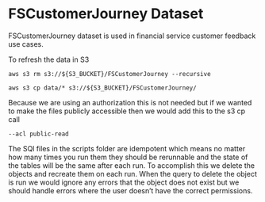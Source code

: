 FSCustomerJourney Dataset
=========================

FSCustomerJourney dataset is used in financial service customer feedback use cases.

To refresh the data in S3

```
aws s3 rm s3://${S3_BUCKET}/FSCustomerJourney --recursive   

aws s3 cp data/* s3://${S3_BUCKET}/FSCustomerJourney/ 
```

Because we are using an authorization this is not needed but if we wanted to make the files publicly accessible then we would add this to the s3 cp call

```
--acl public-read    
```

The SQl files in the scripts folder are idempotent which means no matter how many times you run them they should be rerunnable and the state of the tables will be the same after each run. To accomplish this we delete the objects and recreate them on each run. When the query to delete the object is run we would ignore any errors that the object does not exist but we should handle errors where the user doesn’t have the correct permissions.
